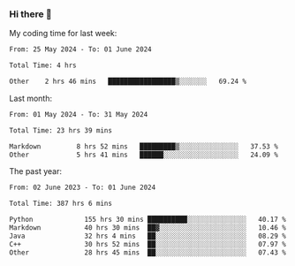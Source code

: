 ### Hi there 👋

My coding time for last week:

<!--START_SECTION:week-->

```txt
From: 25 May 2024 - To: 01 June 2024

Total Time: 4 hrs

Other    2 hrs 46 mins   █████████████████▒░░░░░░░   69.24 %
```

<!--END_SECTION:week-->

Last month:

<!--START_SECTION:month-->

```txt
From: 01 May 2024 - To: 31 May 2024

Total Time: 23 hrs 39 mins

Markdown         8 hrs 52 mins   █████████▒░░░░░░░░░░░░░░░   37.53 %
Other            5 hrs 41 mins   ██████░░░░░░░░░░░░░░░░░░░   24.09 %
```

<!--END_SECTION:month-->

The past year:

<!--START_SECTION:year-->

```txt
From: 02 June 2023 - To: 01 June 2024

Total Time: 387 hrs 6 mins

Python             155 hrs 30 mins ██████████░░░░░░░░░░░░░░░   40.17 %
Markdown           40 hrs 30 mins  ██▓░░░░░░░░░░░░░░░░░░░░░░   10.46 %
Java               32 hrs 4 mins   ██░░░░░░░░░░░░░░░░░░░░░░░   08.29 %
C++                30 hrs 52 mins  ██░░░░░░░░░░░░░░░░░░░░░░░   07.97 %
Other              28 hrs 45 mins  ██░░░░░░░░░░░░░░░░░░░░░░░   07.43 %
```

<!--END_SECTION:year-->
